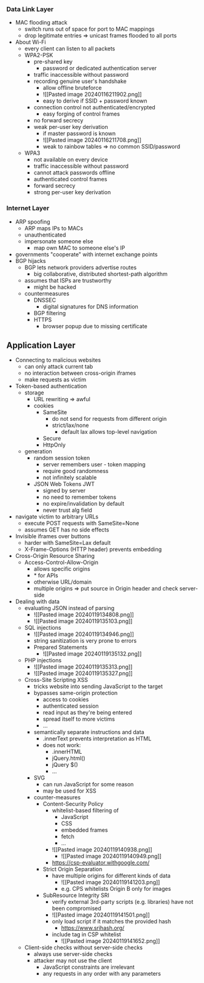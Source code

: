 ###  Data Link Layer
+ MAC flooding attack
	+ switch runs out of space for port to MAC mappings
	+ drop legitimate entries => unicast frames flooded to all ports
+ About Wi-Fi
	+ every client can listen to all packets
	+ WPA2-PSK
		+ pre-shared key
			+ password or dedicated authentication server
		+ traffic inaccessible without password
		+ recording genuine user's handshake
			+ allow offline bruteforce
			+ ![[Pasted image 20240116211902.png]]
			+ easy to derive if SSID + password known
		+ connection control not authenticated/encrypted
			+ easy forging of control frames 
		+ no forward secrecy
		+ weak per-user key derivation
			+ if master password is known
			+ ![[Pasted image 20240116211708.png]]
			+ weak to rainbow tables => no common SSID/password
	+ WPA3
		+ not available on every device
		+ traffic inaccessible without password
		+ cannot attack passwords offline
		+ authenticated control frames
		+ forward secrecy
		+ strong per-user key derivation

### Internet Layer
+ ARP spoofing
	+ ARP maps IPs to MACs
	+ unauthenticated
	+ impersonate someone else 
		+ map own MAC to someone else's IP
+ governments "cooperate" with internet exchange points
+ BGP hijacks
	+ BGP lets network providers advertise routes
		+ big collaborative, distributed shortest-path algorithm
	+ assumes that ISPs are trustworthy
		+ might be hacked
	+ countermeasures
		+ DNSSEC
			+ digital signatures for DNS information
		+ BGP filtering
		+ HTTPS
			+ browser popup due to missing certificate

## Application Layer
+ Connecting to malicious websites
	+ can only attack current tab
	+ no interaction between cross-origin iframes
	+ make requests as victim
+ Token-based authentication
	+ storage
		+ URL rewriting => awful
		+ cookies
			+ SameSite
				+ do not send for requests from different origin
				+ strict/lax/none
					+ default lax allows top-level navigation
			+ Secure
			+ HttpOnly
	+ generation
		+ random session token
			+ server remembers user - token mapping
			+ require good randomness
			+ not infinitely scalable
		+ JSON Web Tokens JWT
			+ signed by server
			+ no need to remember tokens
			+ no expire/invalidation by default
			+ never trust alg field
+ navigate victim to arbitrary URLs
	+ execute POST requests with SameSite=None
	+ assumes GET has no side effects
+ Invisible iframes over buttons
	+ harder with SameSite=Lax default
	+ X-Frame-Options (HTTP header) prevents embedding
+ Cross-Origin Resource Sharing
	+ Access-Control-Allow-Origin
		+ allows specific origins
		+ \* for APIs
		+ otherwise URL/domain
		+ multiple origins => put source in Origin header and check server-side
+ Dealing with data
	+ evaluating JSON instead of parsing 
		+ ![[Pasted image 20240119134808.png]]
		+ ![[Pasted image 20240119135103.png]]
	+ SQL injections
		+ ![[Pasted image 20240119134946.png]]
		+ string sanitization is very prone to errors
		+ Prepared Statements
			+ ![[Pasted image 20240119135132.png]]
	+ PHP injections
		+ ![[Pasted image 20240119135313.png]]
		+ ![[Pasted image 20240119135327.png]]
	+ Cross-Site Scripting XSS
		+ tricks website into sending JavaScript to the target
		+ bypasses same-origin protection
			+ access to cookies
			+ authenticated session
			+ read input as they're being entered
			+ spread itself to more victims
			+ ...
		+ semantically separate instructions and data
			+ .innerText prevents interpretation as HTML
			+ does not work:
				+ .innerHTML
				+ jQuery.html()
				+ jQuery $()
				+ ...
		+ SVG
			+ can run JavaScript for some reason
			+ may be used for XSS
		+ counter-measures
			+ Content-Security Policy
				+ whitelist-based filtering of
					+ JavaScript
					+ CSS
					+ embedded frames
					+ fetch
					+ ...
				+ ![[Pasted image 20240119140938.png]]
					+ ![[Pasted image 20240119140949.png]]
				+ https://csp-evaluator.withgoogle.com/
			+ Strict Origin Separation
				+ have multiple origins for different kinds of data
					+ ![[Pasted image 20240119141203.png]]
					+ e.g. CPS whitelists Origin B only for images 
			+ SubResource Integrity SRI
				+ verify external 3rd-party scripts (e.g. libraries) have not been compromised
				+ ![[Pasted image 20240119141501.png]]
				+ only load script if it matches the provided hash
					+ https://www.srihash.org/
				+ include tag in CSP whitelist
					+ ![[Pasted image 20240119141652.png]]
	+ Client-side checks without server-side checks
		+ always use server-side checks
		+ attacker may not use the client
			+ JavaScript constraints are irrelevant
			+ any requests in any order with any parameters